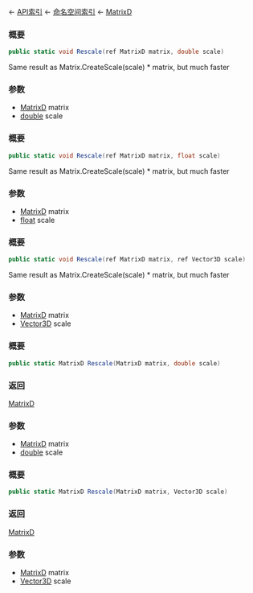 ← [API索引](Api-Index) ← [命名空间索引](Namespace-Index) ← [MatrixD](VRageMath.MatrixD)

### 概要

```csharp
public static void Rescale(ref MatrixD matrix, double scale)
```

Same result as Matrix.CreateScale(scale) * matrix, but much faster

### 参数

* [MatrixD](VRageMath.MatrixD) matrix
* [double](https://docs.microsoft.com/en-us/dotnet/api/System.Double?view=netframework-4.6) scale
### 概要

```csharp
public static void Rescale(ref MatrixD matrix, float scale)
```

Same result as Matrix.CreateScale(scale) * matrix, but much faster

### 参数

* [MatrixD](VRageMath.MatrixD) matrix
* [float](https://docs.microsoft.com/en-us/dotnet/api/System.Single?view=netframework-4.6) scale
### 概要

```csharp
public static void Rescale(ref MatrixD matrix, ref Vector3D scale)
```

Same result as Matrix.CreateScale(scale) * matrix, but much faster

### 参数

* [MatrixD](VRageMath.MatrixD) matrix
* [Vector3D](VRageMath.Vector3D) scale
### 概要

```csharp
public static MatrixD Rescale(MatrixD matrix, double scale)
```

### 返回

[MatrixD](VRageMath.MatrixD)

### 参数

* [MatrixD](VRageMath.MatrixD) matrix
* [double](https://docs.microsoft.com/en-us/dotnet/api/System.Double?view=netframework-4.6) scale
### 概要

```csharp
public static MatrixD Rescale(MatrixD matrix, Vector3D scale)
```

### 返回

[MatrixD](VRageMath.MatrixD)

### 参数

* [MatrixD](VRageMath.MatrixD) matrix
* [Vector3D](VRageMath.Vector3D) scale
